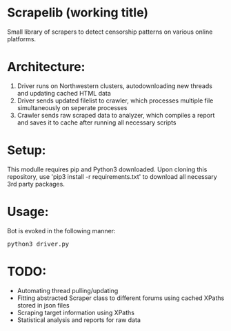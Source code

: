 # Scrapelib (working title)
Small library of scrapers to detect censorship patterns on various online platforms. 

# Architecture:

<ol>
    <li>Driver runs on Northwestern clusters, autodownloading new threads and updating cached HTML data</li>
    <li>Driver sends updated filelist to crawler, which processes multiple file simultaneously on seperate processes</li>
    <li>Crawler sends raw scraped data to analyzer, which compiles a report and saves it to cache after running all necessary scripts</li>
</ol>

# Setup:

This modulle requires pip and Python3 downloaded. Upon cloning this repository, use 'pip3 install -r requirements.txt' to download all necessary 3rd party packages.

# Usage:

Bot is evoked in the following manner:

<pre>python3 driver.py</pre>

# TODO:

- Automating thread pulling/updating
- Fitting abstracted Scraper class to different forums using cached XPaths stored in json files
- Scraping target information using XPaths
- Statistical analysis and reports for raw data